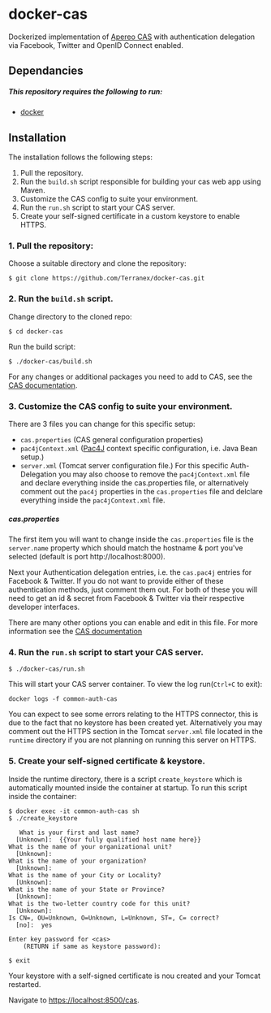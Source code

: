 # docker-cas
Dockerized implementation of [Apereo CAS](https://www.apereo.org/projects/cas) with authentication delegation via Facebook, Twitter and OpenID Connect enabled.

## Dependancies
##### This repository requires the following to run:
- [docker](https://docs.docker.com/linux/step_one/)

## Installation
The installation follows the following steps:

1. Pull the repository.
2. Run the `build.sh` script responsible for building your cas web app using Maven.
3. Customize the CAS config to suite your environment.
4. Run the `run.sh` script to start your CAS server.
5. Create your self-signed certificate in a custom keystore to enable HTTPS.

### 1. Pull the repository:
Choose a suitable directory and clone the repository:

`$ git clone https://github.com/Terranex/docker-cas.git`

### 2. Run the `build.sh` script.
Change directory to the cloned repo:

`$ cd docker-cas`

Run the build script:

`$ ./docker-cas/build.sh`

For any changes or additional packages you need to add to CAS, see the [CAS documentation](http://apereo.github.io/cas/4.2.x/index.html).

### 3. Customize the CAS config to suite your environment.
There are 3 files you can change for this specific setup:
  - `cas.properties` (CAS general configuration properties)
  - `pac4jContext.xml` ([Pac4J](http://www.pac4j.org/) context specific configuration, i.e. Java Bean setup.)
  - `server.xml` (Tomcat server configuration file.)
For this specific Auth-Delegation you may also choose to remove the `pac4jContext.xml` file and declare everything inside the cas.properties file, or alternatively comment out the `pac4j` properties in the `cas.properties` file and delclare everything inside the `pac4jContext.xml` file.

##### cas.properties
The first item you will want to change inside the `cas.properties` file is the `server.name` property which should match the hostname & port you've selected (default is port http://localhost:8000).

Next your Authentication delegation entries, i.e. the `cas.pac4j` entries for Facebook & Twitter. If you do not want to provide either of these authentication methods, just comment them out.
For both of these you will need to get an id & secret from Facebook & Twitter via their respective developer interfaces.

There are many other options you can enable and edit in this file. For more information see the [CAS documentation](http://apereo.github.io/cas/4.2.x/index.html)

### 4. Run the `run.sh` script to start your CAS server.

`$ ./docker-cas/run.sh`

This will start your CAS server container. To view the log run(`Ctrl+C` to exit):

`docker logs -f common-auth-cas`

You can expect to see some errors relating to the HTTPS connector, this is due to the fact that no keystore has been created yet. Alternatively you may comment out the HTTPS section in the Tomcat `server.xml` file located in the `runtime` directory if you are not planning on running this server on HTTPS.

### 5. Create your self-signed certificate & keystore.
Inside the runtime directory, there is a script `create_keystore` which is automatically mounted inside the container at startup. To run this script inside the container:

```
$ docker exec -it common-auth-cas sh
$ ./create_keystore

   What is your first and last name?
  [Unknown]:  {{Your fully qualified host name here}}
What is the name of your organizational unit?
  [Unknown]:  
What is the name of your organization?
  [Unknown]:  
What is the name of your City or Locality?
  [Unknown]:  
What is the name of your State or Province?
  [Unknown]:  
What is the two-letter country code for this unit?
  [Unknown]:  
Is CN=, OU=Unknown, O=Unknown, L=Unknown, ST=, C= correct?
  [no]:  yes

Enter key password for <cas>
	(RETURN if same as keystore password):
	
$ exit
```
Your keystore with a self-signed certificate is nou created and your Tomcat restarted.

Navigate to [https://localhost:8500/cas](https://localhost:8500/cas).
